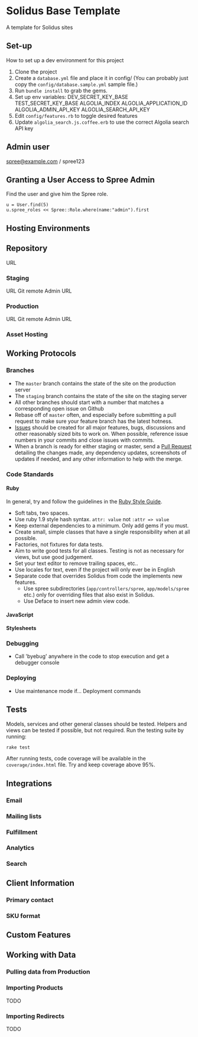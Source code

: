 # Solidus Base Template
A template for Solidus sites

## Set-up
How to set up a dev environment for this project
1. Clone the project
2. Create a `database.yml` file and place it in config/ (You can probably just copy the `config/database.sample.yml` sample file.)
3. Run `bundle install` to grab the gems.
4. Set up env variables:
    DEV_SECRET_KEY_BASE
    TEST_SECRET_KEY_BASE
    ALGOLIA_INDEX
    ALGOLIA_APPLICATION_ID
    ALGOLIA_ADMIN_API_KEY
    ALGOLIA_SEARCH_API_KEY
5. Edit `config/features.rb` to toggle desired features
5. Update `algolia_search.js.coffee.erb` to use the correct Algolia search API key

## Admin user
spree@example.com / spree123
## Granting a User Access to Spree Admin

Find the user and give him the Spree role.

```
u = User.find(5)
u.spree_roles << Spree::Role.where(name:"admin").first
```

## Hosting Environments
## Repository
URL
### Staging
URL
Git remote
Admin URL
### Production
URL
Git remote
Admin URL
### Asset Hosting

## Working Protocols
### Branches
* The `master` branch contains the state of the site on the production server
* The `staging` branch contains the state of the site on the staging server
* All other branches should start with a number that matches a corresponding open issue on Github
* Rebase off of `master` often, and especially before submitting a pull request to make sure your feature branch has the latest hotness.
* [Issues](https://github.com/ovenbits/cellucor.com/issues) should be created for all major features, bugs, discussions and other reasonably sized bits to work on. When possible, reference issue numbers in your commits and close issues with commits.
* When a branch is ready for either staging or master, send a [Pull Request](https://github.com/ovenbits/cellucor.com/pull/new/master) detailing the changes made, any dependency updates, screenshots of updates if needed, and any other information to help with the merge.
### Code Standards
#### Ruby
In general, try and follow the guidelines in the [Ruby Style Guide](https://github.com/bbatsov/ruby-style-guide).
* Soft tabs, two spaces.
* Use ruby 1.9 style hash syntax. `attr: value` not `:attr => value`
* Keep external dependencies to a minimum. Only add gems if you must.
* Create small, simple classes that have a single responsibility when at all possible.
* Factories, not fixtures for data tests.
* Aim to write good tests for all classes. Testing is not as necessary for views, but use good judgement.
* Set your text editor to remove trailing spaces, etc..
* Use locales for text, even if the project will only ever be in English
* Separate code that overrides Solidus from code the implements new features.
  * Use spree subdirectories (`app/controllers/spree`, `app/models/spree` etc.) only for overriding files that also exist in Solidus.
  * Use Deface to insert new admin view code.
#### JavaScript
#### Stylesheets
### Debugging
* Call 'byebug' anywhere in the code to stop execution and get a debugger console
### Deploying
* Use maintenance mode if...
Deployment commands


## Tests
Models, services and other general classes should be tested. Helpers and views can be tested if possible, but not required.
Run the testing suite by running:
```bash
rake test
```
After running tests, code coverage will be available in the `coverage/index.html` file. Try and keep coverage above 95%.



## Integrations
### Email
### Mailing lists
### Fulfillment
### Analytics
### Search

## Client Information
### Primary contact
### SKU format

## Custom Features

## Working with Data
### Pulling data from Production
### Importing Products
TODO
### Importing Redirects
TODO
